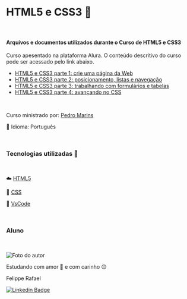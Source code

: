 # HTML5 e CSS3 📧
<br>

#### Arquivos e documentos utilizados durante o Curso de HTML5 e CSS3

Curso apesentado na plataforma Alura. O conteúdo descritivo do curso pode ser acessado pelo link abaixo.

- [HTML5 e CSS3 parte 1: crie uma página da Web](https://cursos.alura.com.br/course/html5-css3-primeiros-passos)
- [HTML5 e CSS3 parte 2: posicionamento, listas e navegação](https://cursos.alura.com.br/course/html5-css3-posicionamento-listas-navegacao)
- [HTML5 e CSS3 parte 3: trabalhando com formulários e tabelas](https://cursos.alura.com.br/course/html5-css3-formularios-tabelas)
- [HTML5 e CSS3 parte 4: avançando no CSS](https://cursos.alura.com.br/course/html5-css3-avancando-css)



<br>

Curso ministrado por: [Pedro Marins](https://www.linkedin.com/in/pedromarins/)

💬 Idioma: Português

<br>



### Tecnologias utilizadas 🔧
<br>

☁️ [HTML5](https://pt.wikipedia.org/wiki/HTML5)

🤠 [CSS](https://pt.wikipedia.org/wiki/Cascading_Style_Sheets)

💽 [VsCode](https://code.visualstudio.com/)

<br>


### Aluno
<br>

![Foto do autor](https://user-images.githubusercontent.com/98472557/151680533-d07e7b10-5c68-4db6-8e59-c4641d6936a5.jpg)

Estudando com amor 💝 e com carinho 😊 

Felippe Rafael

[![Linkedin Badge](https://img.shields.io/badge/-Felippe-blue?style=flat-square&logo=Linkedin&logoColor=white&link=https://www.linkedin.com/in/felippe-rafael/)]( https://www.linkedin.com/in/felippe-rafael/)